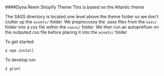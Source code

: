 ####Dyna Reem Shopify Theme 
This is based on the Atlantic theme


The SASS directory is located one level above the theme folder so we don't clutter up the `assets/` folder. We preproccess the .sass files from the `sass/` folder into a css file within the `sasss/` folder. We then run an autoprefixer on the outputed css file before placing it into the `assets/` folder

To get started 
```
$ npm install
```

To develop run
```
$ grunt
```